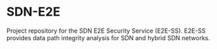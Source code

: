 # SDN-E2E
Project repository for the SDN E2E Security Service (E2E-SS).
E2E-SS provides data path integrity analysis for SDN and hybrid SDN networks.
